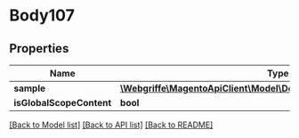 # Body107

## Properties
Name | Type | Description | Notes
------------ | ------------- | ------------- | -------------
**sample** | [**\Webgriffe\MagentoApiClient\Model\DownloadableDataSampleInterface**](DownloadableDataSampleInterface.md) |  | 
**isGlobalScopeContent** | **bool** |  | [optional] 

[[Back to Model list]](../README.md#documentation-for-models) [[Back to API list]](../README.md#documentation-for-api-endpoints) [[Back to README]](../README.md)


